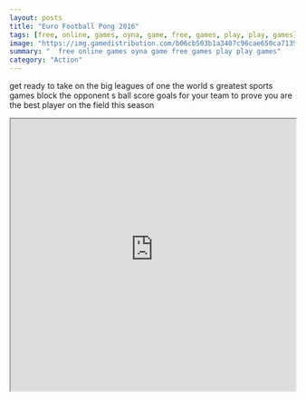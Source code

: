 ```yaml
---
layout: posts
title: "Euro Football Pong 2016"
tags: [free, online, games, oyna, game, free, games, play, play, games]
image: "https://img.gamedistribution.com/b06cb503b1a3407c96cae650ca713573.jpg"
summary: "  free online games oyna game free games play play games"
category: "Action"
---
```


get ready to take on the big leagues of one the world s greatest sports games block the opponent s ball score goals for your team to prove you are the best player on the field this season

<iframe width="100%" height="480px;" src="https://html5.gamedistribution.com/b06cb503b1a3407c96cae650ca713573/"></iframe>